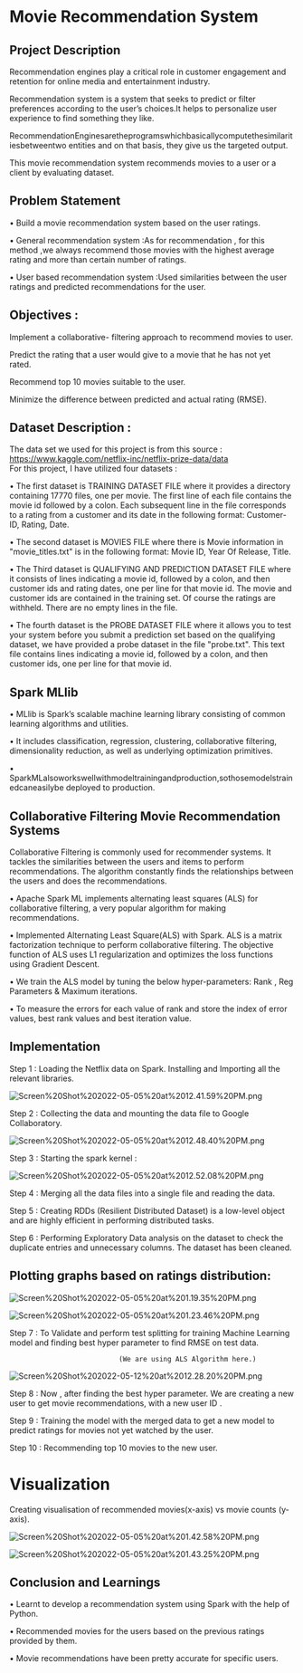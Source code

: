 # Movie Recommendation System 

## Project Description

Recommendation engines play a critical role in customer engagement and retention for online media and entertainment     industry.
 
Recommendation system is a system that seeks to predict or filter preferences according to the user’s choices.It       helps to personalize user experience to find something they like.

RecommendationEnginesaretheprogramswhichbasicallycomputethesimilaritiesbetweentwo entities and on that basis, they     give us the targeted output.

This movie recommendation system recommends movies to a user or a client by evaluating dataset.

## Problem Statement

• Build a movie recommendation system based on the user ratings.

• General recommendation system :As for recommendation , for this method ,we always recommend those movies with the     highest average rating and more than certain number of ratings.

• User based recommendation system :Used similarities between the user ratings and predicted recommendations for the     user.

## Objectives :

Implement a collaborative- filtering approach to recommend movies to user.

Predict the rating that a user would give to a movie that he has not yet rated.

Recommend top 10 movies suitable to the user.

Minimize the difference between predicted and actual rating (RMSE).

## Dataset Description : 

The data set we used for this project is from this source : https://www.kaggle.com/netflix-inc/netflix-prize-data/data  
For this project, I have utilized four datasets :

• The first dataset is TRAINING DATASET FILE where it provides a directory containing 17770 files, one per movie. The first line of each file contains the movie id followed by a colon. Each subsequent line in the file corresponds to a rating from a customer and its date in the following format: Customer-ID, Rating, Date.

• The second dataset is MOVIES FILE where there is Movie information in "movie_titles.txt" is in the following format: Movie ID, Year Of Release, Title.

• The Third dataset is QUALIFYING AND PREDICTION DATASET FILE where it consists of lines indicating a movie id, followed by a colon, and then customer ids and rating dates, one per line for that movie id. The movie and customer ids are contained in the training set. Of course the ratings are withheld. There are no empty lines in the file.

• The fourth dataset is the PROBE DATASET FILE where it allows you to test your system before you submit a prediction set based on the qualifying dataset, we have provided a probe dataset in the file "probe.txt". This text file contains lines indicating a movie id, followed by a colon, and then customer ids, one per line for that movie id.

## Spark MLlib

• MLlib is Spark’s scalable machine learning library consisting of common learning algorithms and utilities.

• It includes classification, regression, clustering, collaborative filtering, dimensionality reduction, as well as underlying optimization primitives.

• SparkMLalsoworkswellwithmodeltrainingandproduction,sothosemodelstrainedcaneasilybe deployed to production.

## Collaborative Filtering Movie Recommendation Systems

Collaborative Filtering is commonly used for recommender systems. It tackles the similarities between the users and items to perform recommendations. The algorithm constantly finds the relationships between the users and does the recommendations.

• Apache Spark ML implements alternating least squares (ALS) for collaborative filtering, a very popular algorithm for   making recommendations.

• Implemented Alternating Least Square(ALS) with Spark. ALS is a matrix factorization technique to perform               collaborative filtering. The objective function of ALS uses L1 regularization and optimizes the loss functions
  using Gradient Descent.

• We train the ALS model by tuning the below hyper-parameters: Rank , Reg Parameters & Maximum iterations.

• To measure the errors for each value of rank and store the index of error values, best rank values and best iteration value.

## Implementation

Step 1 : Loading the Netflix data on Spark. Installing and Importing all the relevant libraries.

![Screen%20Shot%202022-05-05%20at%2012.41.59%20PM.png](attachment:Screen%20Shot%202022-05-05%20at%2012.41.59%20PM.png)

Step 2 : Collecting the data and mounting the data file to Google Collaboratory.

![Screen%20Shot%202022-05-05%20at%2012.48.40%20PM.png](attachment:Screen%20Shot%202022-05-05%20at%2012.48.40%20PM.png)

Step 3 : Starting the spark kernel :

![Screen%20Shot%202022-05-05%20at%2012.52.08%20PM.png](attachment:Screen%20Shot%202022-05-05%20at%2012.52.08%20PM.png)

Step 4 : Merging all the data files into a single file and reading the data.

Step 5 : Creating RDDs (Resilient Distributed Dataset) is a low-level object and are highly efficient
in performing distributed tasks.

 Step 6 : Performing Exploratory Data analysis on the dataset to check the duplicate entries and unnecessary columns. The dataset has been cleaned.

## Plotting graphs based on ratings distribution:

![Screen%20Shot%202022-05-05%20at%201.19.35%20PM.png](attachment:Screen%20Shot%202022-05-05%20at%201.19.35%20PM.png)

![Screen%20Shot%202022-05-05%20at%201.23.46%20PM.png](attachment:Screen%20Shot%202022-05-05%20at%201.23.46%20PM.png)

Step 7 : To Validate and perform test splitting for training Machine Learning model and finding best hyper parameter   to find RMSE on test data.

                               (We are using ALS Algorithm here.)

![Screen%20Shot%202022-05-12%20at%2012.28.20%20PM.png](attachment:Screen%20Shot%202022-05-12%20at%2012.28.20%20PM.png)

Step 8 : Now , after finding the best hyper parameter. We are creating a new user to get movie recommendations, with a new user ID .

Step 9 : Training the model with the merged data to get a new model to predict ratings for movies not yet watched by the user.

Step 10 : Recommending top 10 movies to the new user.

# Visualization

Creating visualisation of recommended movies(x-axis) vs movie counts (y-axis).

![Screen%20Shot%202022-05-05%20at%201.42.58%20PM.png](attachment:Screen%20Shot%202022-05-05%20at%201.42.58%20PM.png)

![Screen%20Shot%202022-05-05%20at%201.43.25%20PM.png](attachment:Screen%20Shot%202022-05-05%20at%201.43.25%20PM.png)

## Conclusion and Learnings

• Learnt to develop a recommendation system using Spark with the help of Python.

• Recommended movies for the users based on the previous ratings provided by them.

• Movie recommendations have been pretty accurate for specific users.
